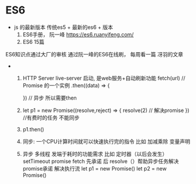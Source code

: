 # ES6 
  - js 的最新版本 
    传统es5 + 最新的es6 + 版本
    1. ES6手册， 阮一峰
    https://es6.ruanyifeng.com/
    2. ES6 15篇 

  ES6知识点通过大厂的审核
  通过阮一峰的ES6在线刷， 每周看一篇
  冴羽的文章


  - 1. HTTP Server
        live-server 启动,   是web服务+自动刷新功能 
        fetch(url)   // Promise 的一个实例
          .then((data) => {

          })   // 异步  所以需要then
    2.  let p1 = new Promise((resolve,reject) => {
      resolve(2)    // 解决promise 
    })   //有费时的任务   不能同步

    3. p1.then()

    4. 同步:  一个CPU计算时间就可以快速执行完的指令  比如 加减乘除 变量声明

    5. 异步  多线程 
        发端于耗时的功能需求   比如  定时器（以后会发生）setTimeout
                                    promise   fetch    先承诺 后 resolve（）帮助异步任务解决promise承诺  解决执行流
                          let p1 = new Promise()
                          let p2 = new Promise()
       